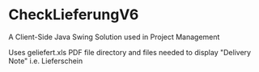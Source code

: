 # CheckLieferungV6
A Client-Side Java Swing Solution used in Project Management

Uses geliefert.xls
PDF file directory and files needed to display "Delivery Note" i.e. Lieferschein
